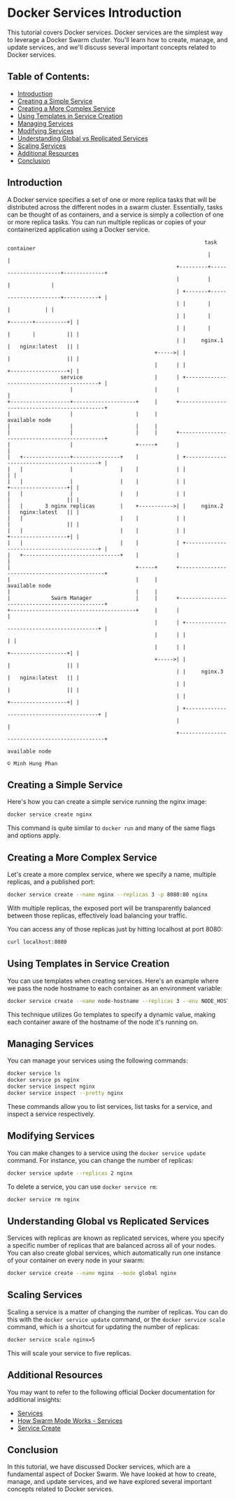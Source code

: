 # Docker Services Introduction

This tutorial covers Docker services. Docker services are the simplest way to leverage a Docker Swarm cluster. You'll learn how to create, manage, and update services, and we'll discuss several important concepts related to Docker services.

## Table of Contents:

- [Introduction](#introduction)
- [Creating a Simple Service](#creating-a-simple-service)
- [Creating a More Complex Service](#creating-a-more-complex-service)
- [Using Templates in Service Creation](#using-templates-in-service-creation)
- [Managing Services](#managing-services)
- [Modifying Services](#modifying-services)
- [Understanding Global vs Replicated Services](#understanding-global-vs-replicated-services)
- [Scaling Services](#scaling-services)
- [Additional Resources](#additional-resources)
- [Conclusion](#conclusion)

## Introduction

A Docker service specifies a set of one or more replica tasks that will be distributed across the different nodes in a swarm cluster. Essentially, tasks can be thought of as containers, and a service is simply a collection of one or more replica tasks. You can run multiple replicas or copies of your containerized application using a Docker service.

```plaintext                                                                                                      
                                                               task                container          
                                                                |                      |              
                                                      +---------+----------------------+-------------+
                                                      |         |                      |             |
                                                      | +-------+----------------------+-----------+ |
                                                      | |       |                      |           | |
                                                      | |       |              +-------+----------+| |
                                                      | |       |              |       |          || |
                                                      | |     nginx.1          |   nginx:latest   || |
                                               +----->| |                      |                  || |
                                               |      | |                      +------------------+| |
                 service                       |      | +------------------------------------------+ |
                    |                          |      |                                              |
+-------------------+--------------------+     |      +----------------------------------------------+
|                   |                    |     |                         available node               
|                   |                    |     |                                                      
|                   |                    |     |      +----------------------------------------------+
|                   |                    +-----+      |                                              |
|   +---------------+---------------+    |            | +------------------------------------------+ |
|   |               |               |    |            | |                                          | |
|   |               |               |    |            | |                      +------------------+| |
|   |               |               |    |            | |                      |                  || |
|   |       3 nginx replicas        |    +----------->| |     nginx.2          |   nginx:latest   || |
|   |                               |    |            | |                      |                  || |
|   |                               |    |            | |                      +------------------+| |
|   |                               |    |            | +------------------------------------------+ |
|   +-------------------------------+    |            |                                              |
|                                        +-----+      +----------------------------------------------+
|                                        |     |                         available node               
|                                        |     |                                                      
|             Swarm Manager              |     |      +----------------------------------------------+
+----------------------------------------+     |      |                                              |
                                               |      | +------------------------------------------+ |
                                               |      | |                                          | |
                                               |      | |                      +------------------+| |
                                               +----->| |                      |                  || |
                                                      | |     nginx.3          |   nginx:latest   || |
                                                      | |                      |                  || |
                                                      | |                      +------------------+| |
                                                      | +------------------------------------------+ |
                                                      |                                              |
                                                      +----------------------------------------------+
                                                                         available node               
                                                                                                      
© Minh Hung Phan
```                 

## Creating a Simple Service

Here's how you can create a simple service running the nginx image:

```bash
docker service create nginx
```

This command is quite similar to `docker run` and many of the same flags and options apply.

## Creating a More Complex Service

Let's create a more complex service, where we specify a name, multiple replicas, and a published port:

```bash
docker service create --name nginx --replicas 3 -p 8080:80 nginx
```

With multiple replicas, the exposed port will be transparently balanced between those replicas, effectively load balancing your traffic. 

You can access any of those replicas just by hitting localhost at port 8080:

```bash
curl localhost:8080
```

## Using Templates in Service Creation

You can use templates when creating services. Here's an example where we pass the node hostname to each container as an environment variable:

```bash
docker service create --name node-hostname --replicas 3 --env NODE_HOSTNAME="{{.Node.Hostname}}" nginx
```

This technique utilizes Go templates to specify a dynamic value, making each container aware of the hostname of the node it's running on.

## Managing Services

You can manage your services using the following commands:

```bash
docker service ls
docker service ps nginx
docker service inspect nginx
docker service inspect --pretty nginx
```

These commands allow you to list services, list tasks for a service, and inspect a service respectively.

## Modifying Services

You can make changes to a service using the `docker service update` command. For instance, you can change the number of replicas:

```bash
docker service update --replicas 2 nginx
```

To delete a service, you can use `docker service rm`:

```bash
docker service rm nginx
```

## Understanding Global vs Replicated Services

Services with replicas are known as replicated services, where you specify a specific number of replicas that are balanced across all of your nodes. You can also create global services, which automatically run one instance of your container on every node in your swarm:

```bash
docker service create --name nginx --mode global nginx
```

## Scaling Services

Scaling a service is a matter of changing the number of replicas. You can do this with the `docker service update` command, or the `docker service scale` command, which is a shortcut for updating the number of replicas:

```bash
docker service scale nginx=5
```

This will scale your service to five replicas.

## Additional Resources

You may want to refer to the following official Docker documentation for additional insights:
- [Services](https://docs.docker.com/engine/swarm/services/)
- [How Swarm Mode Works - Services](https://docs.docker.com/engine/swarm/how-swarm-mode-works/services/)
- [Service Create](https://docs.docker.com/engine/reference/commandline/service_create/)

## Conclusion

In this tutorial, we have discussed Docker services, which are a fundamental aspect of Docker Swarm. We have looked at how to create, manage, and update services, and we have explored several important concepts related to Docker services.